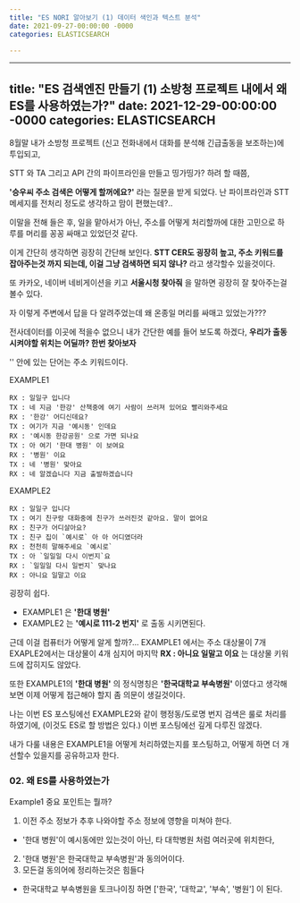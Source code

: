 ```yaml
---
title: "ES NORI 알아보기 (1) 데이터 색인과 텍스트 분석"
date: 2021-09-27-00:00:00 -0000
categories: ELASTICSEARCH

---
```

---
title: "ES 검색엔진 만들기 (1) 소방청 프로젝트 내에서 왜 ES를 사용하였는가?"
date: 2021-12-29-00:00:00 -0000
categories: ELASTICSEARCH
---

8월말 내가 소방청 프로젝트 (신고 전화내에서 대화를 분석해 긴급출동을 보조하는)에 투입되고, 

STT 와 TA 그리고 API 간의 파이프라인을 만들고 띵가띵가? 하려 할 때쯤,

__'승우씨 주소 검색은 어떻게 할꺼에요?'__ 라는 질문을 받게 되었다. 난 파이프라인과 STT메세지를 전처리 정도로 생각하고 맘이 편했는데?..

이말을 전해 들은 후, 일을 맡아서가 아닌, 주소를 어떻게 처리할까에 대한 고민으로 하루를 머리를 꽁꽁 싸매고 있었던것 같다.

이게 간단히 생각하면 굉장히 간단해 보인다. __STT CER도 굉장히 높고, 주소 키워드를 잡아주는것 까지 되는데, 이걸 그냥 검색하면 되지 않나?__  라고 생각할수 있을것이다.

또 카카오, 네이버 네비게이션을 키고 __서울시청 찾아줘__ 을 말하면 굉장히 잘 찾아주는걸 볼수 있다. 

자 이렇게 주변에서 답을 다 알려주었는데 왜 온종일 머리를 싸매고 있었는가??? 

전사데이터를 이곳에 적을수 없으니 내가 간단한 예를 들어 보도록 하겠다, __우리가 출동시켜야할 위치는 어딜까? 한번 찾아보자__

'' 안에 있는 단어는 주소 키워드이다.

EXAMPLE1
```
RX : 일일구 입니다
TX : 네 지금 '한강' 산책중에 여기 사람이 쓰러져 있어요 빨리와주세요
RX : '한강' 어디신데요?
TX : 여기가 지금 '예시동' 인데요
RX : '예시동 한강공원' 으로 가면 되나요
TX : 아 여기 '한대 병원' 이 보여요
RX : '병원' 이요
TX : 네 '병원' 맞아요
RX : 네 알겠습니다 지금 출발하겠습니다
```
EXAMPLE2
```
RX : 일일구 입니다
TX : 여기 친구랑 대화중에 친구가 쓰러진것 같아요. 말이 없어요
RX : 친구가 어디살아요?
TX : 친구 집이 `예시로` 아 아 어디였더라
RX : 천천히 말해주세요 `예시로`
TX : 아 `일일일 다시 이번지`요
RX : `일일일 다시 일번지` 맞나요
RX : 아니요 일말고 이요
```

굉장히 쉽다. 
- EXAMPLE1 은 __'한대 병원'__
- EXAMPLE2 는 __'예시로 111-2 번지'__ 로 출동 시키면된다.

근데 이걸 컴퓨터가 어떻게 알게 할까?... 
EXAMPLE1 에서는 주소 대상물이 7개 EXAPLE2에서는 대상물이 4개 심지어 마지막 __RX : 아니요 일말고 이요__ 는 대상물 키워드에 잡히지도 않았다.

또한 EXAMPLE1의 __'한대 병원'__ 의 정식명칭은 __'한국대학교 부속병원'__ 이였다고 생각해보면 이제 어떻게 접근해야 할지 좀 의문이 생길것이다.

나는 이번 ES 포스팅에선 EXAMPLE2와 같이 행정동/도로명 번지 검색은 룰로 처리를 하였기에, (이것도 ES로 할 방법은 있다.) 이번 포스팅에선 깊게 다루진 않겠다.

내가 다룰 내용은 EXAMPLE1을 어떻게 처리하였는지를 포스팅하고, 어떻게 하면 더 개선할수 있을지를 공유하고자 한다.

### 02. 왜 ES를 사용하였는가

Example1 중요 포인트는 뭘까?
1. 이전 주소 정보가 추후 나와야할 주소 정보에 영향을 미쳐야 한다.
  - '한대 병원'이 예시동에만 있는것이 아닌, 타 대학병원 처럼 여러곳에 위치한다,
2. '한대 병원'은 한국대학교 부속병원'과 동의어이다.
3. 모든걸 동의어에 정리하는것은 힘들다
  - 한국대학교 부속병원을 토크나이징 하면 ['한국', '대학교', '부속', '병원'] 이 된다.

